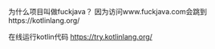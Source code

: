 为什么项目叫做fuckjava？
因为访问www.fuckjava.com会跳到https://kotlinlang.org/

在线运行kotlin代码
https://try.kotlinlang.org/

